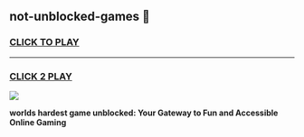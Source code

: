 
## not-unblocked-games 👋
<h3>
<a href="https://premium.freeplayer.one?title=not-unblocked-games&ref=14F">CLICK TO PLAY</a></h3>
<hr>

<h3>
<a href="https://premium.freeplayer.one?title=not-unblocked-games&ref=14F">CLICK 2 PLAY</a>
  
</h3>

<a href="https://premium.freeplayer.one?title=not-unblocked-games&ref=12F/"><img src="https://clearcache.store/games.png"></a>


**worlds hardest game unblocked: Your Gateway to Fun and Accessible Online Gaming**
